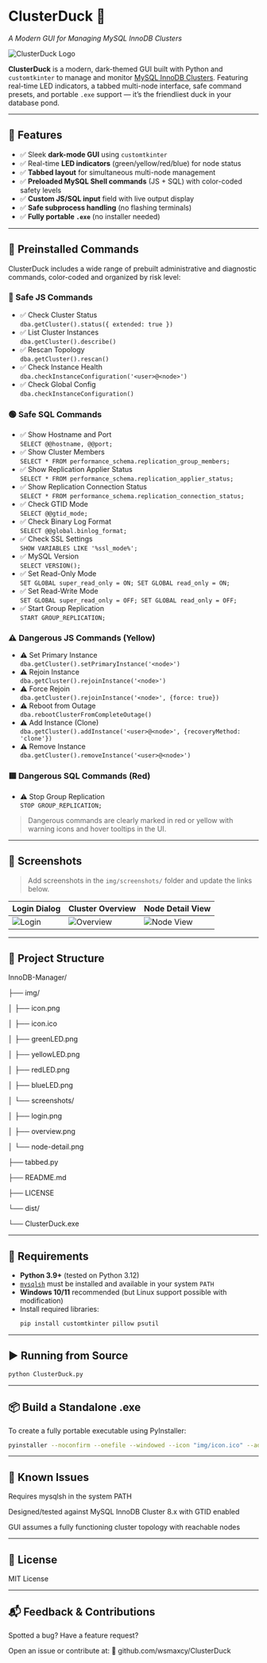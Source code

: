 # ClusterDuck 🐥  
*A Modern GUI for Managing MySQL InnoDB Clusters*

![ClusterDuck Logo](img/duck.webp)

**ClusterDuck** is a modern, dark-themed GUI built with Python and `customtkinter` to manage and monitor [MySQL InnoDB Clusters](https://dev.mysql.com/doc/mysql-shell/8.0/en/). Featuring real-time LED indicators, a tabbed multi-node interface, safe command presets, and portable `.exe` support — it’s the friendliest duck in your database pond.

---

## 🚀 Features

- ✅ Sleek **dark-mode GUI** using `customtkinter`
- ✅ Real-time **LED indicators** (green/yellow/red/blue) for node status
- ✅ **Tabbed layout** for simultaneous multi-node management
- ✅ **Preloaded MySQL Shell commands** (JS + SQL) with color-coded safety levels
- ✅ **Custom JS/SQL input** field with live output display
- ✅ **Safe subprocess handling** (no flashing terminals)
- ✅ **Fully portable `.exe`** (no installer needed)

---

## 🧰 Preinstalled Commands

ClusterDuck includes a wide range of prebuilt administrative and diagnostic commands, color-coded and organized by risk level:

### 🔵 Safe JS Commands
- ✅ Check Cluster Status  
  `dba.getCluster().status({ extended: true })`
- ✅ List Cluster Instances  
  `dba.getCluster().describe()`
- ✅ Rescan Topology  
  `dba.getCluster().rescan()`
- ✅ Check Instance Health  
  `dba.checkInstanceConfiguration('<user>@<node>')`
- ✅ Check Global Config  
  `dba.checkInstanceConfiguration()`

### 🟢 Safe SQL Commands
- ✅ Show Hostname and Port  
  `SELECT @@hostname, @@port;`
- ✅ Show Cluster Members  
  `SELECT * FROM performance_schema.replication_group_members;`
- ✅ Show Replication Applier Status  
  `SELECT * FROM performance_schema.replication_applier_status;`
- ✅ Show Replication Connection Status  
  `SELECT * FROM performance_schema.replication_connection_status;`
- ✅ Check GTID Mode  
  `SELECT @@gtid_mode;`
- ✅ Check Binary Log Format  
  `SELECT @@global.binlog_format;`
- ✅ Check SSL Settings  
  `SHOW VARIABLES LIKE '%ssl_mode%';`
- ✅ MySQL Version  
  `SELECT VERSION();`
- ✅ Set Read-Only Mode  
  `SET GLOBAL super_read_only = ON; SET GLOBAL read_only = ON;`
- ✅ Set Read-Write Mode  
  `SET GLOBAL super_read_only = OFF; SET GLOBAL read_only = OFF;`
- ✅ Start Group Replication  
  `START GROUP_REPLICATION;`

### ⚠️ Dangerous JS Commands (Yellow)
- ⚠️ Set Primary Instance  
  `dba.getCluster().setPrimaryInstance('<node>')`
- ⚠️ Rejoin Instance  
  `dba.getCluster().rejoinInstance('<node>')`
- ⚠️ Force Rejoin  
  `dba.getCluster().rejoinInstance('<node>', {force: true})`
- ⚠️ Reboot from Outage  
  `dba.rebootClusterFromCompleteOutage()`
- ⚠️ Add Instance (Clone)  
  `dba.getCluster().addInstance('<user>@<node>', {recoveryMethod: 'clone'})`
- ⚠️ Remove Instance  
  `dba.getCluster().removeInstance('<user>@<node>')`

### 🟥 Dangerous SQL Commands (Red)
- ⚠️ Stop Group Replication  
  `STOP GROUP_REPLICATION;`

> Dangerous commands are clearly marked in red or yellow with warning icons and hover tooltips in the UI.

---

## 📸 Screenshots

> Add screenshots in the `img/screenshots/` folder and update the links below.

| Login Dialog | Cluster Overview | Node Detail View |
|--------------|------------------|------------------|
| ![Login](img/login.png) | ![Overview](img/overview.png) | ![Node View](img/node-detail.png) |

---

## 📁 Project Structure

InnoDB-Manager/

├── img/

│ ├── icon.png

│ ├── icon.ico

│ ├── greenLED.png

│ ├── yellowLED.png

│ ├── redLED.png

│ ├── blueLED.png

│ └── screenshots/

│ ├── login.png

│ ├── overview.png

│ └── node-detail.png

├── tabbed.py

├── README.md

├── LICENSE

└── dist/

└── ClusterDuck.exe


---

## 🔧 Requirements

- **Python 3.9+** (tested on Python 3.12)
- [`mysqlsh`](https://dev.mysql.com/downloads/shell/) must be installed and available in your system `PATH`
- **Windows 10/11** recommended (but Linux support possible with modification)
- Install required libraries:
  ```bash
  pip install customtkinter pillow psutil

---

## ▶️ Running from Source

```python
python ClusterDuck.py
```

---

## 📦 Build a Standalone .exe

To create a fully portable executable using PyInstaller:

```bash
pyinstaller --noconfirm --onefile --windowed --icon "img/icon.ico" --add-data "img;img/" tabbed.py

```

---

## 🐞 Known Issues

Requires mysqlsh in the system PATH

Designed/tested against MySQL InnoDB Cluster 8.x with GTID enabled

GUI assumes a fully functioning cluster topology with reachable nodes

---

## 📄 License
MIT License

---

## 📬 Feedback & Contributions
Spotted a bug? Have a feature request?

Open an issue or contribute at:
🔗 github.com/wsmaxcy/ClusterDuck